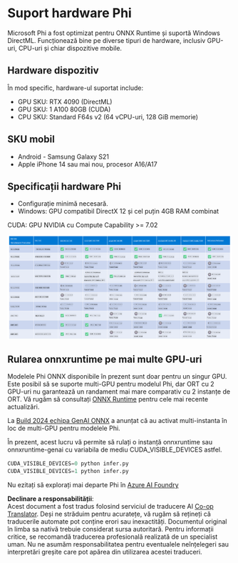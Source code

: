 <!--
CO_OP_TRANSLATOR_METADATA:
{
  "original_hash": "8cdc17ce0f10535da30b53d23fe1a795",
  "translation_date": "2025-05-09T07:53:47+00:00",
  "source_file": "md/01.Introduction/01/01.Hardwaresupport.md",
  "language_code": "ro"
}
-->
# Suport hardware Phi

Microsoft Phi a fost optimizat pentru ONNX Runtime și suportă Windows DirectML. Funcționează bine pe diverse tipuri de hardware, inclusiv GPU-uri, CPU-uri și chiar dispozitive mobile.

## Hardware dispozitiv  
În mod specific, hardware-ul suportat include:

- GPU SKU: RTX 4090 (DirectML)  
- GPU SKU: 1 A100 80GB (CUDA)  
- CPU SKU: Standard F64s v2 (64 vCPU-uri, 128 GiB memorie)

## SKU mobil

- Android - Samsung Galaxy S21  
- Apple iPhone 14 sau mai nou, procesor A16/A17

## Specificații hardware Phi

- Configurație minimă necesară.  
- Windows: GPU compatibil DirectX 12 și cel puțin 4GB RAM combinat  

CUDA: GPU NVIDIA cu Compute Capability >= 7.02

![HardwareSupport](../../../../../translated_images/01.phihardware.925db5699da7752cf486314e6db087580583cfbcd548970f8a257e31a8aa862c.ro.png)

## Rularea onnxruntime pe mai multe GPU-uri

Modelele Phi ONNX disponibile în prezent sunt doar pentru un singur GPU. Este posibil să se suporte multi-GPU pentru modelul Phi, dar ORT cu 2 GPU-uri nu garantează un randament mai mare comparativ cu 2 instanțe de ORT. Vă rugăm să consultați [ONNX Runtime](https://onnxruntime.ai/) pentru cele mai recente actualizări.

La [Build 2024 echipa GenAI ONNX](https://youtu.be/WLW4SE8M9i8?si=EtG04UwDvcjunyfC) a anunțat că au activat multi-instanta în loc de multi-GPU pentru modelele Phi.

În prezent, acest lucru vă permite să rulați o instanță onnxruntime sau onnxruntime-genai cu variabila de mediu CUDA_VISIBLE_DEVICES astfel.

```Python
CUDA_VISIBLE_DEVICES=0 python infer.py
CUDA_VISIBLE_DEVICES=1 python infer.py
```

Nu ezitați să explorați mai departe Phi în [Azure AI Foundry](https://ai.azure.com)

**Declinare a responsabilității**:  
Acest document a fost tradus folosind serviciul de traducere AI [Co-op Translator](https://github.com/Azure/co-op-translator). Deși ne străduim pentru acuratețe, vă rugăm să rețineți că traducerile automate pot conține erori sau inexactități. Documentul original în limba sa nativă trebuie considerat sursa autoritară. Pentru informații critice, se recomandă traducerea profesională realizată de un specialist uman. Nu ne asumăm responsabilitatea pentru eventualele neînțelegeri sau interpretări greșite care pot apărea din utilizarea acestei traduceri.